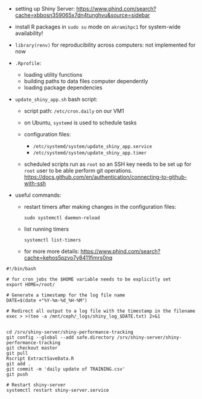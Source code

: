 -   setting up Shiny Server:
    <https://www.phind.com/search?cache=xbbosn359065x7dn4tunghvu&source=sidebar>
-   install R packages in `sudo su` mode on `akramihpc1` for system-wide
    availability!
-   `library(renv)` for reproducibility across computers: not implemented for now
-   `.Rprofile`:
    -   loading utility functions
    -   building paths to data files computer dependently 
    -   loading package dependencies


- `update_shiny_app.sh` bash script:

    -   script path: `/etc/cron.daily` on our VM1 
    -   on Ubuntu, `systemd` is used to schedule tasks
    -   configuration files: 
    
        -    `/etc/systemd/system/update_shiny_app.service`  
        -    `/etc/systemd/system/update_shiny_app.timer`
    -   scheduled scripts run as `root` so an SSH key needs to be set up for 
    `root` user to be able perform git operations. 
    <https://docs.github.com/en/authentication/connecting-to-github-with-ssh>
-   useful commands:
    - restart timers after making changes in the configuration files:          
  
        `sudo systemctl daemon-reload`

    - list running timers
    
       `systemctl list-timers`
    
    -   for more more details: <https://www.phind.com/search?cache=kehos5pzvo7v8411fimrs0nq>

```
#!/bin/bash

# for cron jobs the $HOME variable needs to be explicitly set
export HOME=/root/

# Generate a timestamp for the log file name
DATE=$(date +"%Y-%m-%d_%H-%M")

# Redirect all output to a log file with the timestamp in the filename
exec > >(tee -a /mnt/ceph/_logs/shiny_log_$DATE.txt) 2>&1


cd /srv/shiny-server/shiny-performance-tracking
git config --global --add safe.directory /srv/shiny-server/shiny-performance-tracking
git checkout master
git pull
Rscript ExtractSaveData.R
git add .
git commit -m 'daily update of TRAINING.csv'
git push

# Restart shiny-server
systemctl restart shiny-server.service
```

